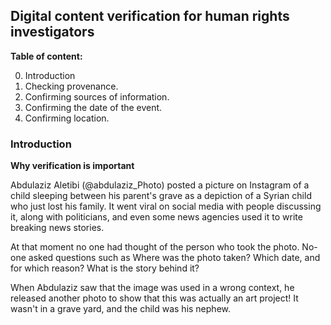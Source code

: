 ## Digital content verification for human rights investigators

**Table of content:**

0. Introduction
1. Checking provenance.
2. Confirming sources of information.
3. Confirming the date of the event.
4. Confirming location.


### Introduction

**Why verification is important**

Abdulaziz Aletibi (@abdulaziz_Photo) posted a picture on Instagram of a child sleeping between his parent's grave as a depiction of a Syrian child who just lost his family. It went viral on social media with people discussing it, along with politicians, and even some news agencies used it to write breaking news stories.

At that moment no one had thought of the person who took the photo. No-one asked questions such as Where was the photo taken? Which date, and for which reason? What is the story behind it? 

When  Abdulaziz saw that the image was used in a wrong context, he released another photo to show that this was actually an art project! It wasn't in a grave yard, and the child was his nephew. 




